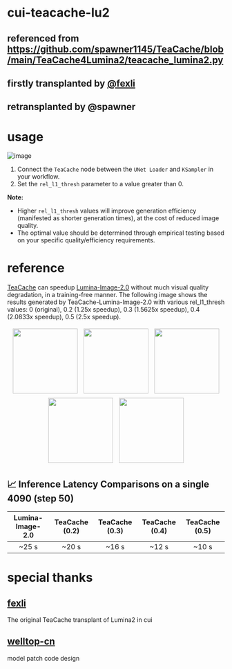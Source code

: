 # cui-teacache-lu2
## referenced from https://github.com/spawner1145/TeaCache/blob/main/TeaCache4Lumina2/teacache_lumina2.py
## firstly transplanted by [@fexli](https://github.com/fexli)
## retransplanted by @spawner
# usage
![image](https://github.com/user-attachments/assets/e4fb8f9f-656e-49ce-9ef9-52827f728bdf)
1. Connect the `TeaCache` node between the `UNet Loader` and `KSampler` in your workflow.
2. Set the `rel_l1_thresh` parameter to a value greater than 0.

**Note:** 
- Higher `rel_l1_thresh` values will improve generation efficiency (manifested as shorter generation times), at the cost of reduced image quality.
- The optimal value should be determined through empirical testing based on your specific quality/efficiency requirements.

# reference
[TeaCache](https://github.com/LiewFeng/TeaCache) can speedup [Lumina-Image-2.0](https://github.com/Alpha-VLLM/Lumina-Image-2.0) without much visual quality degradation, in a training-free manner. The following image shows the results generated by TeaCache-Lumina-Image-2.0 with various rel_l1_thresh values: 0 (original), 0.2 (1.25x speedup), 0.3 (1.5625x speedup), 0.4 (2.0833x speedup), 0.5 (2.5x speedup).

<p align="center">
    <img src="https://github.com/user-attachments/assets/d2c87b99-e4ac-4407-809a-caf9750f41ef" width="150" style="margin: 5px;">
    <img src="https://github.com/user-attachments/assets/411ff763-9c31-438d-8a9b-3ec5c88f6c27" width="150" style="margin: 5px;">
    <img src="https://github.com/user-attachments/assets/e57dfb60-a07f-4e17-837e-e46a69d8b9c0" width="150" style="margin: 5px;">
    <img src="https://github.com/user-attachments/assets/6e3184fe-e31a-452c-a447-48d4b74fcc10" width="150" style="margin: 5px;">
    <img src="https://github.com/user-attachments/assets/d6a52c4c-bd22-45c0-9f40-00a2daa85fc8" width="150" style="margin: 5px;">
</p>

## 📈 Inference Latency Comparisons on a single 4090 (step 50)


|      Lumina-Image-2.0      |        TeaCache (0.2)       |    TeaCache (0.3)    |     TeaCache (0.4)    |     TeaCache (0.5)    |
|:-------------------------:|:---------------------------:|:--------------------:|:---------------------:|:---------------------:|
|         ~25 s             |        ~20 s                |     ~16 s            |       ~12 s             |       ~10 s             |

# special thanks
## [fexli](https://github.com/fexli)
The original TeaCache transplant of Lumina2 in cui

## [welltop-cn](https://github.com/welltop-cn/ComfyUI-TeaCache)
model patch code design
